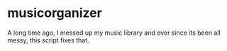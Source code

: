 # musicorganizer
A long time ago, I messed up my music library and ever since its been all messy, this script fixes that.
